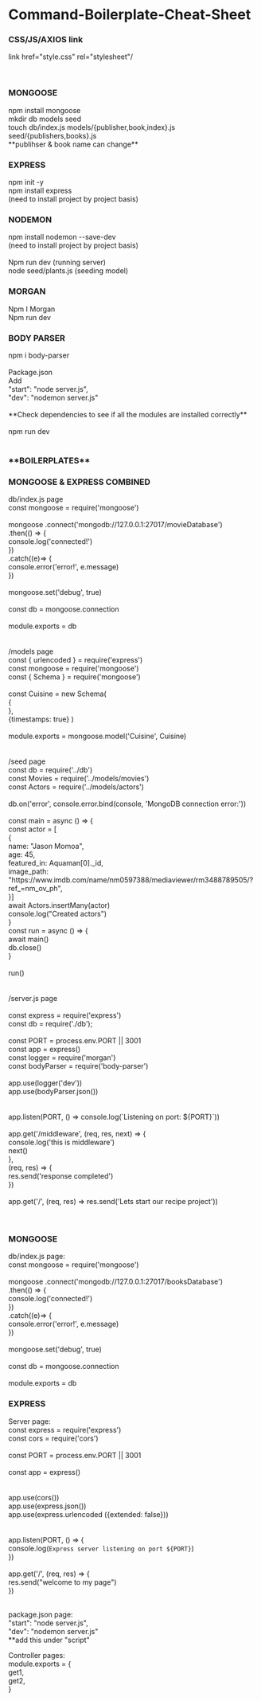# Command-Boilerplate-Cheat-Sheet
<h3>CSS/JS/AXIOS link</h3>

link href="style.css" rel="stylesheet"/

<script src="https://unpkg.com/axios/dist/axios.min.js"> </script> <br>
<script defer src="script.js"> </script>



<h3>MONGOOSE</h3>
npm install mongoose <br>
mkdir db models seed <br>
touch db/index.js models/{publisher,book,index}.js seed/{publishers,books}.js <br>
**publihser & book name can change**

<h3>EXPRESS</h3>
npm init -y <br>
npm install express <br>
(need to install project by project basis)

<h3>NODEMON</h3>
npm install nodemon --save-dev <br>
(need to install project by project basis) <br>
<br>
Npm run dev (running server)<br>
node seed/plants.js (seeding model)

<h3>MORGAN</h3>
Npm I Morgan<br>
Npm run dev<br>

<h3>BODY PARSER</h3>
npm i body-parser<br>
<br>
Package.json<br>
Add <br>
	"start": "node server.js",<br>
	"dev": "nodemon server.js"<br>
<br>
**Check dependencies to see if all the modules are installed correctly**<br>
<br>
npm run dev<br>
<br>



<h3>**BOILERPLATES**</h3>

<h3>MONGOOSE & EXPRESS COMBINED</h3>
db/index.js page <br>
const mongoose = require('mongoose') <br>
<br>
mongoose .connect('mongodb://127.0.0.1:27017/movieDatabase')<br>
.then(() => {<br>
console.log('connected!')<br>
})<br>
.catch((e)=> {<br>
console.error('error!', e.message)<br>
})<br>
<br>
mongoose.set('debug', true)<br>
<br>
const db = mongoose.connection<br>
<br>
module.exports = db<br>
<br>
<br>
/models page <br>
const { urlencoded } = require('express')<br>
const mongoose = require('mongoose')<br>
const  { Schema } = require('mongoose')<br>
<br>
const Cuisine = new Schema(<br>
    {<br>
       },<br>
    {timestamps: true} )<br>
<br>
module.exports = mongoose.model('Cuisine', Cuisine)<br>
<br>
<br>
/seed page<br>
const db = require('../db')<br>
const Movies = require('../models/movies')<br>
const Actors = require('../models/actors')<br>
<br>
db.on('error', console.error.bind(console, 'MongoDB connection error:'))<br>
<br>
const main = async () => {<br>
const actor = [<br>
        { <br>
            name:  "Jason Momoa",<br>
            age: 45,<br>
            featured_in: Aquaman[0]._id,<br>
            image_path: "https://www.imdb.com/name/nm0597388/mediaviewer/rm3488789505/?ref_=nm_ov_ph",<br>
        }]<br>
await Actors.insertMany(actor)<br>
    console.log("Created actors")<br>
}<br>
const run = async () => {<br>
    await main()<br>
    db.close()<br>
}<br>
<br>
run()<br>
<br>
<br>
/server.js page<br>
<br>
const express = require('express')<br>
const db = require('./db');<br>
<br>
const PORT = process.env.PORT || 3001<br>
const app = express()<br>
const logger = require('morgan')<br>
const bodyParser = require('body-parser')<br>
<br>
app.use(logger('dev'))<br>
app.use(bodyParser.json())<br>
<br>
<br>
app.listen(PORT, () => console.log(`Listening on port: ${PORT}`))<br>
<br>
app.get('/middleware', (req, res, next) => {<br>
    console.log('this is middleware')<br>
    next() <br>
},<br>
(req, res) => {<br>
    res.send('response completed')<br>
})<br>
<br>
app.get('/', (req, res) => res.send('Lets start our recipe project'))<br>
<br>
<br>
<h3>MONGOOSE</h3>

db/index.js page: <br>
const mongoose = require('mongoose') <br>
<br>
mongoose
    .connect('mongodb://127.0.0.1:27017/booksDatabase') <br>
    .then(() => { <br>
        console.log('connected!') <br>
    }) <br>
    .catch((e)=> { <br>
        console.error('error!', e.message) <br>
    }) <br>
<br>
mongoose.set('debug', true) <br>
<br>
const db = mongoose.connection <br>
<br>
module.exports = db <br>


<h3>EXPRESS</h3>

<bold>Server page: </bold> <br>
const express = require('express') <br>
const cors = require('cors') <br>
<br>
const PORT = process.env.PORT || 3001 <br>
<br>
const app = express() <br>
<br>
<br>
app.use(cors()) <br>
app.use(express.json()) <br>
app.use(express.urlencoded ({extended: false})) <br>
<br>
<br>
app.listen(PORT, () => { <br>
  console.log(`Express server listening on port ${PORT}`)<br>
}) <br>
<br>
app.get('/', (req, res) => { <br>
    res.send("welcome to my page") <br>
  })<br>
<br>

package.json page: <br>
"start": "node server.js", <br>
"dev": "nodemon server.js" <br>
**add this under "script" <br>

    
<bold> Controller pages: </bold><br>
  module.exports = { <br>
    get1, <br>
    get2, <br>
}
